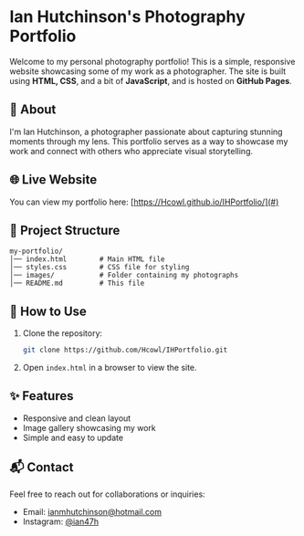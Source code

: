 # Ian Hutchinson's Photography Portfolio

Welcome to my personal photography portfolio! This is a simple, responsive website showcasing some of my work as a photographer. The site is built using **HTML, CSS**, and a bit of **JavaScript**, and is hosted on **GitHub Pages**.

## 📸 About
I'm Ian Hutchinson, a photographer passionate about capturing stunning moments through my lens. This portfolio serves as a way to showcase my work and connect with others who appreciate visual storytelling.

## 🌐 Live Website
You can view my portfolio here: [https://Hcowl.github.io/IHPortfolio/](#)

## 📁 Project Structure
```
my-portfolio/
│── index.html        # Main HTML file
│── styles.css        # CSS file for styling
│── images/           # Folder containing my photographs
│── README.md         # This file
```

## 🚀 How to Use
1. Clone the repository:
   ```sh
   git clone https://github.com/Hcowl/IHPortfolio.git
   ```
2. Open `index.html` in a browser to view the site.

## ✨ Features
- Responsive and clean layout
- Image gallery showcasing my work
- Simple and easy to update

## 📬 Contact
Feel free to reach out for collaborations or inquiries:
- Email: ianmhutchinson@hotmail.com
- Instagram: [@ian47h](#)
